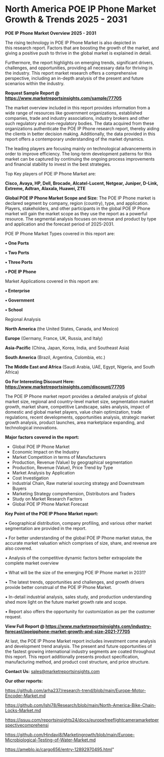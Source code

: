 # North America POE IP Phone Market Growth & Trends 2025 - 2031

<Strong> POE IP Phone Market Overview 2025 - 2031</strong>

The rising technology in POE IP Phone Market is also depicted in this research report. Factors that are boosting the growth of the market, and giving a positive push to thrive in the global market is explained in detail.

Furthermore, the report highlights on emerging trends, significant drivers, challenges, and opportunities, providing all necessary data for thriving in the industry. This report market research offers a comprehensive perspective, including an in-depth analysis of the present and future scenarios within the industry.

<strong>Request Sample Report @ <a href=https://www.marketreportsinsights.com/sample/77705>https://www.marketreportsinsights.com/sample/77705</a></strong>

The market overview included in this report provides information from a wide range of resources like government organizations, established companies, trade and industry associations, industry brokers and other such regulatory and non-regulatory bodies. The data acquired from these organizations authenticate the POE IP Phone research report, thereby aiding the clients in better decision making. Additionally, the data provided in this report offers a contemporary understanding of the market dynamics.

The leading players are focusing mainly on technological advancements in order to improve efficiency. The long-term development patterns for this market can be captured by continuing the ongoing process improvements and financial stability to invest in the best strategies.

Top Key players of POE IP Phone Market are:

<strong>Cisco, Avaya, HP, Dell, Brocade, Alcatel-Lucent, Netgear, Juniper, D-Link, Extreme, Adtran, Alaxala, Huawei, ZTE</strong>

<strong><b>Global POE IP Phone Market Scope and Size:</b></strong>
The POE IP Phone market is declared segment by company, region (country), type, and application. Players, stakeholders, and other participants in the global POE IP Phone market will gain the market scope as they use the report as a powerful resource. The segmental analysis focuses on revenue and product by type and application and the forecast period of 2025-2031.

POE IP Phone Market Types covered in this report are:

<strong>• One Ports

• Two Ports

• Three Ports

• POE IP Phone</strong>

Market Applications covered in this report are:

<strong>• Enterprise

• Government

• School</strong> 

Regional Analysis

<strong>North America</strong> (the United States, Canada, and Mexico)

<strong>Europe</strong> (Germany, France, UK, Russia, and Italy)

<strong>Asia-Pacific</strong> (China, Japan, Korea, India, and Southeast Asia)

<strong>South America</strong> (Brazil, Argentina, Colombia, etc.)

<strong>The Middle East and Africa</strong> (Saudi Arabia, UAE, Egypt, Nigeria, and South Africa)

<strong>Go For Interesting Discount Here: <a href=https://www.marketreportsinsights.com/discount/77705>https://www.marketreportsinsights.com/discount/77705</a></strong>

The POE IP Phone market report provides a detailed analysis of global market size, regional and country-level market size, segmentation market growth, market share, competitive Landscape, sales analysis, impact of domestic and global market players, value chain optimization, trade regulations, recent developments, opportunities analysis, strategic market growth analysis, product launches, area marketplace expanding, and technological innovations.

<strong><b>Major factors covered in the report:</b></strong>
<ul>
  <li>Global POE IP Phone Market </li>
  <li>Economic Impact on the Industry</li>
  <li>Market Competition in terms of Manufacturers</li>
  <li>Production, Revenue (Value) by geographical segmentation</li>
  <li>Production, Revenue (Value), Price Trend by Type</li>
  <li>Market Analysis by Application</li>
  <li>Cost Investigation</li>
  <li>Industrial Chain, Raw material sourcing strategy and Downstream Buyers</li>
  <li>Marketing Strategy comprehension, Distributors and Traders</li>
  <li>Study on Market Research Factors</li>
  <li>Global POE IP Phone Market Forecast</li>
</ul>

<strong><b>Key Point of the POE IP Phone Market report:</b></strong>

• Geographical distribution, company profiling, and various other market segmentation are provided in the report.

• For better understanding of the global POE IP Phone market status, the accurate market valuation which comprises of size, share, and revenue are also covered.

• Analysis of the competitive dynamic factors better extrapolate the complete market overview

• What will be the size of the emerging POE IP Phone market in 2031?

• The latest trends, opportunities and challenges, and growth drivers provide better construal of the POE IP Phone Market.

• In-detail industrial analysis, sales study, and production understanding shed more light on the future market growth rate and scope.

• Report also offers the opportunity for customization as per the customer request.

<strong><b>View Full Report @ <a href=https://www.marketreportsinsights.com/industry-forecast/poeipphone-market-growth-and-size-2021-77705>https://www.marketreportsinsights.com/industry-forecast/poeipphone-market-growth-and-size-2021-77705</a></b></strong>


At last, the POE IP Phone Market report includes investment come analysis and development trend analysis. The present and future opportunities of the fastest growing international industry segments are coated throughout this report. This report additionally presents product specification, manufacturing method, and product cost structure, and price structure.

<strong>Contact Us:</strong>
sales@marketreportsinsights.com

<strong>Our other reports:</strong>

<a href=https://github.com/arha237/research-trend/blob/main/Europe-Motor-Encoder-Market.md>https://github.com/arha237/research-trend/blob/main/Europe-Motor-Encoder-Market.md</a>

<a href=https://github.com/Ishi78/Research/blob/main/North-America-Bike-Chain-Locks-Market.md>https://github.com/Ishi78/Research/blob/main/North-America-Bike-Chain-Locks-Market.md</a>

<a href=https://issuu.com/reportsinsights24/docs/europefreeflightcameramarketperspectivecomprehensi>https://issuu.com/reportsinsights24/docs/europefreeflightcameramarketperspectivecomprehensi</a>

<a href=https://github.com/Hindavi8/Marketingrowth/blob/main/Europe-Microbiological-Testing-of-Water-Market.md>https://github.com/Hindavi8/Marketingrowth/blob/main/Europe-Microbiological-Testing-of-Water-Market.md</a>

<a href=https://ameblo.jp/cargo656/entry-12892970495.html>https://ameblo.jp/cargo656/entry-12892970495.html</a>"
